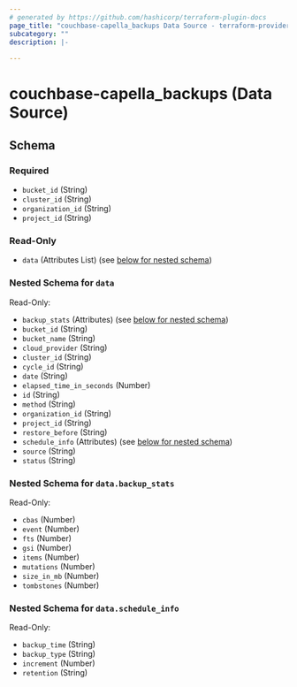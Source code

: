 ```yaml
---
# generated by https://github.com/hashicorp/terraform-plugin-docs
page_title: "couchbase-capella_backups Data Source - terraform-provider-couchbase-capella"
subcategory: ""
description: |-
  
---
```


# couchbase-capella_backups (Data Source)





<!-- schema generated by tfplugindocs -->
## Schema

### Required

- `bucket_id` (String)
- `cluster_id` (String)
- `organization_id` (String)
- `project_id` (String)

### Read-Only

- `data` (Attributes List) (see [below for nested schema](#nestedatt--data))

<a id="nestedatt--data"></a>
### Nested Schema for `data`

Read-Only:

- `backup_stats` (Attributes) (see [below for nested schema](#nestedatt--data--backup_stats))
- `bucket_id` (String)
- `bucket_name` (String)
- `cloud_provider` (String)
- `cluster_id` (String)
- `cycle_id` (String)
- `date` (String)
- `elapsed_time_in_seconds` (Number)
- `id` (String)
- `method` (String)
- `organization_id` (String)
- `project_id` (String)
- `restore_before` (String)
- `schedule_info` (Attributes) (see [below for nested schema](#nestedatt--data--schedule_info))
- `source` (String)
- `status` (String)

<a id="nestedatt--data--backup_stats"></a>
### Nested Schema for `data.backup_stats`

Read-Only:

- `cbas` (Number)
- `event` (Number)
- `fts` (Number)
- `gsi` (Number)
- `items` (Number)
- `mutations` (Number)
- `size_in_mb` (Number)
- `tombstones` (Number)


<a id="nestedatt--data--schedule_info"></a>
### Nested Schema for `data.schedule_info`

Read-Only:

- `backup_time` (String)
- `backup_type` (String)
- `increment` (Number)
- `retention` (String)

